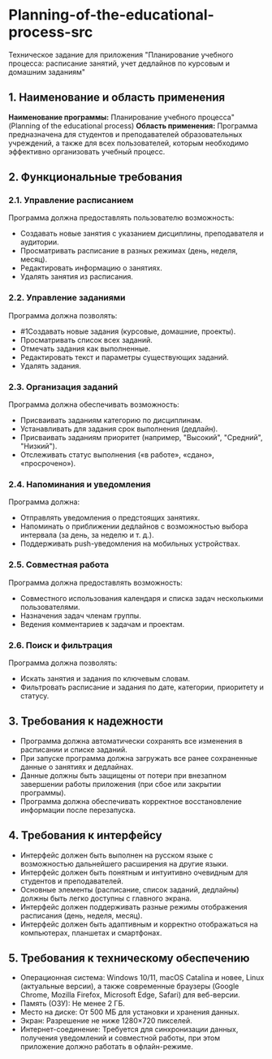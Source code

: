 # Planning-of-the-educational-process-src
Техническое задание для приложения "Планирование учебного процесса: расписание занятий, учет дедлайнов по курсовым и домашним заданиям"
## 1. Наименование и область применения
**Наименование программы:** Планирование учебного процесса" (Planning of the educational process)
**Область применения:** Программа предназначена для студентов и преподавателей образовательных учреждений, а также для всех пользователей, которым необходимо эффективно организовать учебный процесс.
## 2. Функциональные требования

### 2.1. Управление расписанием
Программа должна предоставлять пользователю возможность:
* Создавать новые занятия с указанием дисциплины, преподавателя и аудитории. 
* Просматривать расписание в разных режимах (день, неделя, месяц).
* Редактировать информацию о занятиях.
* Удалять занятия из расписания.

### 2.2. Управление заданиями
Программа должна позволять:
* #1Создавать новые задания (курсовые, домашние, проекты). 
* Просматривать список всех заданий.
* Отмечать задания как выполненные.
* Редактировать текст и параметры существующих заданий.
* Удалять задания.

### 2.3. Организация заданий
Программа должна обеспечивать возможность:
* Присваивать заданиям категорию по дисциплинам.
* Устанавливать для задания срок выполнения (дедлайн).
* Присваивать заданиям приоритет (например, "Высокий", "Средний", "Низкий").
* Отслеживать статус выполнения («в работе», «сдано», «просрочено»).

### 2.4. Напоминания и уведомления
Программа должна:
* Отправлять уведомления о предстоящих занятиях.
* Напоминать о приближении дедлайнов с возможностью выбора интервала (за день, за неделю и т. д.).
* Поддерживать push-уведомления на мобильных устройствах.

### 2.5. Совместная работа
Программа должна предоставлять возможность:
* Совместного использования календаря и списка задач несколькими пользователями.
* Назначения задач членам группы.
* Ведения комментариев к задачам и проектам.

### 2.6. Поиск и фильтрация
Программа должна позволять:
* Искать занятия и задания по ключевым словам.
* Фильтровать расписание и задания по дате, категории, приоритету и статусу.

## 3. Требования к надежности
* Программа должна автоматически сохранять все изменения в расписании и списке заданий.
* При запуске программа должна загружать все ранее сохраненные данные о занятиях и дедлайнах.
* Данные должны быть защищены от потери при внезапном завершении работы приложения (при сбое или закрытии программы).
* Программа должна обеспечивать корректное восстановление информации после перезапуска.

## 4. Требования к интерфейсу
* Интерфейс должен быть выполнен на русском языке с возможностью дальнейшего расширения на другие языки.
* Интерфейс должен быть понятным и интуитивно очевидным для студентов и преподавателей.
* Основные элементы (расписание, список заданий, дедлайны) должны быть легко доступны с главного экрана.
* Интерфейс должен поддерживать разные режимы отображения расписания (день, неделя, месяц).
* Интерфейс должен быть адаптивным и корректно отображаться на компьютерах, планшетах и смартфонах.

## 5. Требования к техническому обеспечению
* Операционная система: Windows 10/11, macOS Catalina и новее, Linux (актуальные версии), а также современные браузеры (Google Chrome, Mozilla Firefox, Microsoft Edge, Safari) для веб-версии.
* Память (ОЗУ): Не менее 2 ГБ.
* Место на диске: От 500 МБ для установки и хранения данных.
* Экран: Разрешение не ниже 1280×720 пикселей.
* Интернет-соединение: Требуется для синхронизации данных, получения уведомлений и совместной работы, при этом приложение должно работать в офлайн-режиме.
